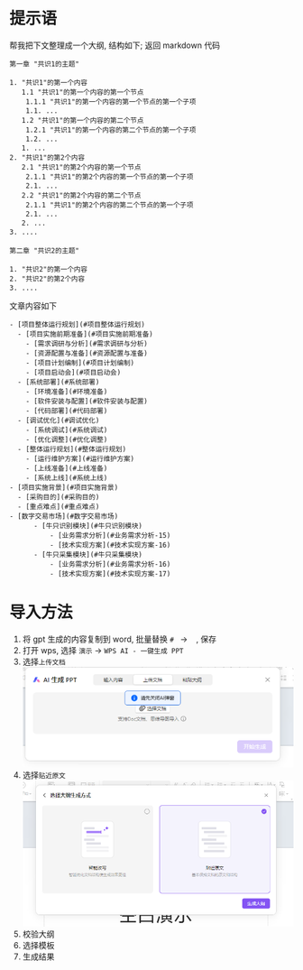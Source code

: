 # 提示语
帮我把下文整理成一个大纲, 结构如下; 返回 markdown 代码

    第一章 "共识1的主题"
    
    1. "共识1"的第一个内容
       1.1 "共识1"的第一个内容的第一个节点
       	1.1.1 "共识1"的第一个内容的第一个节点的第一个子项
       	1.1. ...
       1.2 "共识1"的第一个内容的第二个节点
       	1.2.1 "共识1"的第一个内容的第二个节点的第一个子项
       	1.2. ...
       1. ...
    2. "共识1"的第2个内容
       2.1 "共识1"的第2个内容的第一个节点
       	2.1.1 "共识1"的第2个内容的第一个节点的第一个子项
       	2.1. ...
       2.2 "共识1"的第2个内容的第二个节点
       	2.1.1 "共识1"的第2个内容的第二个节点的第一个子项
       	2.1. ...
       2. ...
    3. ....
    
    第二章 "共识2的主题"
    
    1. "共识2"的第一个内容
    2. "共识2"的第2个内容
    3. ....
    

文章内容如下

    - [项目整体运行规划](#项目整体运行规划)
      - [项目实施前期准备](#项目实施前期准备)
        - [需求调研与分析](#需求调研与分析)
        - [资源配置与准备](#资源配置与准备)
        - [项目计划编制](#项目计划编制)
        - [项目启动会](#项目启动会)
      - [系统部署](#系统部署)
        - [环境准备](#环境准备)
        - [软件安装与配置](#软件安装与配置)
        - [代码部署](#代码部署)
      - [调试优化](#调试优化)
        - [系统调试](#系统调试)
        - [优化调整](#优化调整)
      - [整体运行规划](#整体运行规划)
        - [运行维护方案](#运行维护方案)
        - [上线准备](#上线准备)
        - [系统上线](#系统上线)
    - [项目实施背景](#项目实施背景)
      - [采购目的](#采购目的)
      - [重点难点](#重点难点)
    - [数字交易市场](#数字交易市场)
          - [牛只识别模块](#牛只识别模块)
              - [业务需求分析](#业务需求分析-15)
              - [技术实现方案](#技术实现方案-16)
          - [牛只采集模块](#牛只采集模块)
              - [业务需求分析](#业务需求分析-16)
              - [技术实现方案](#技术实现方案-17)

# 导入方法
1. 将 gpt 生成的内容复制到 word, 批量替换 `# ` -> ` ` , 保存
2. 打开 wps, 选择 `演示` -> `WPS AI - 一键生成 PPT`
3. 选择`上传文档`
![pic2.png](pic/pic2.png)
4. 选择`贴近原文`
![pic1.png](pic/pic1.png)
5. 校验大纲
6. 选择模板
7. 生成结果